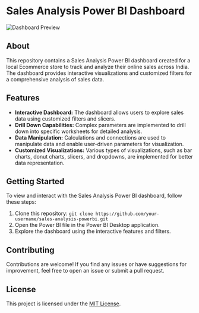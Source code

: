 # Sales Analysis Power BI Dashboard

![Dashboard Preview](powerbi.jpg)

## About
This repository contains a Sales Analysis Power BI dashboard created for a local Ecommerce store to track and analyze their online sales across India. The dashboard provides interactive visualizations and customized filters for a comprehensive analysis of sales data.

## Features
- **Interactive Dashboard:** The dashboard allows users to explore sales data using customized filters and slicers.
- **Drill Down Capabilities:** Complex parameters are implemented to drill down into specific worksheets for detailed analysis.
- **Data Manipulation:** Calculations and connections are used to manipulate data and enable user-driven parameters for visualization.
- **Customized Visualizations:** Various types of visualizations, such as bar charts, donut charts, slicers, and dropdowns, are implemented for better data representation.

## Getting Started
To view and interact with the Sales Analysis Power BI dashboard, follow these steps:

1. Clone this repository: `git clone https://github.com/your-username/sales-analysis-powerbi.git`
2. Open the Power BI file in the Power BI Desktop application.
3. Explore the dashboard using the interactive features and filters.

## Contributing
Contributions are welcome! If you find any issues or have suggestions for improvement, feel free to open an issue or submit a pull request.

## License
This project is licensed under the [MIT License](LICENSE).

